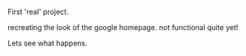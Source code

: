 First 'real' project. 

recreating the look of the google homepage. not functional quite yet!

Lets see what happens.